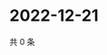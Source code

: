 # 2022-12-21

共 0 条

<!-- BEGIN WEIBO -->
<!-- 最后更新时间 Wed Dec 21 2022 18:00:45 GMT+0800 (China Standard Time) -->

<!-- END WEIBO -->
